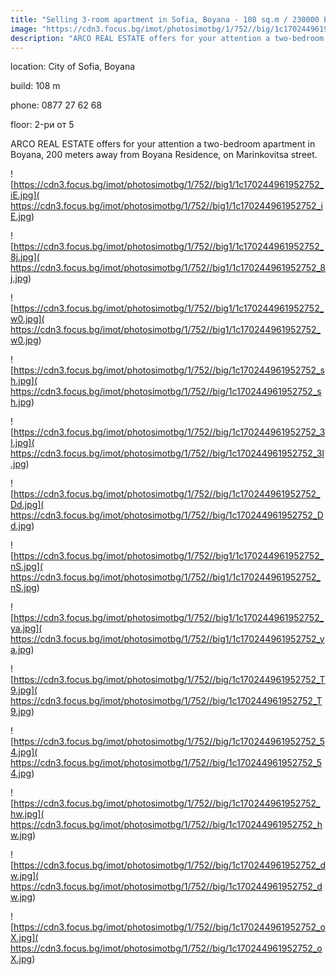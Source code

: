 ```yaml
---
title: "Selling 3-room apartment in Sofia, Boyana - 108 sq.m / 230000 EUR :: imot.bg AdVERTISEMENT"
image: "https://cdn3.focus.bg/imot/photosimotbg/1/752//big/1c170244961952752_Kj.jpg"
description: "ARCO REAL ESTATE offers for your attention a two-bedroom apartment in Boyana, 200 meters away from Boyana Residence, on Marinkovitsa street."
---
```


location: City of Sofia, Boyana

build: 108 m

phone: 0877 27 62 68

floor: 2-ри от 5

ARCO REAL ESTATE offers for your attention a two-bedroom apartment in Boyana, 200 meters away from Boyana Residence, on Marinkovitsa street.


![https://cdn3.focus.bg/imot/photosimotbg/1/752//big1/1c170244961952752_iE.jpg]( https://cdn3.focus.bg/imot/photosimotbg/1/752//big1/1c170244961952752_iE.jpg)


![https://cdn3.focus.bg/imot/photosimotbg/1/752//big1/1c170244961952752_8j.jpg]( https://cdn3.focus.bg/imot/photosimotbg/1/752//big1/1c170244961952752_8j.jpg)


![https://cdn3.focus.bg/imot/photosimotbg/1/752//big1/1c170244961952752_w0.jpg]( https://cdn3.focus.bg/imot/photosimotbg/1/752//big1/1c170244961952752_w0.jpg)


![https://cdn3.focus.bg/imot/photosimotbg/1/752//big/1c170244961952752_sh.jpg]( https://cdn3.focus.bg/imot/photosimotbg/1/752//big/1c170244961952752_sh.jpg)


![https://cdn3.focus.bg/imot/photosimotbg/1/752//big/1c170244961952752_3I.jpg]( https://cdn3.focus.bg/imot/photosimotbg/1/752//big/1c170244961952752_3I.jpg)


![https://cdn3.focus.bg/imot/photosimotbg/1/752//big/1c170244961952752_Dd.jpg]( https://cdn3.focus.bg/imot/photosimotbg/1/752//big/1c170244961952752_Dd.jpg)


![https://cdn3.focus.bg/imot/photosimotbg/1/752//big1/1c170244961952752_nS.jpg]( https://cdn3.focus.bg/imot/photosimotbg/1/752//big1/1c170244961952752_nS.jpg)


![https://cdn3.focus.bg/imot/photosimotbg/1/752//big1/1c170244961952752_ya.jpg]( https://cdn3.focus.bg/imot/photosimotbg/1/752//big1/1c170244961952752_ya.jpg)


![https://cdn3.focus.bg/imot/photosimotbg/1/752//big/1c170244961952752_T9.jpg]( https://cdn3.focus.bg/imot/photosimotbg/1/752//big/1c170244961952752_T9.jpg)


![https://cdn3.focus.bg/imot/photosimotbg/1/752//big/1c170244961952752_54.jpg]( https://cdn3.focus.bg/imot/photosimotbg/1/752//big/1c170244961952752_54.jpg)


![https://cdn3.focus.bg/imot/photosimotbg/1/752//big/1c170244961952752_hw.jpg]( https://cdn3.focus.bg/imot/photosimotbg/1/752//big/1c170244961952752_hw.jpg)


![https://cdn3.focus.bg/imot/photosimotbg/1/752//big/1c170244961952752_dw.jpg]( https://cdn3.focus.bg/imot/photosimotbg/1/752//big/1c170244961952752_dw.jpg)


![https://cdn3.focus.bg/imot/photosimotbg/1/752//big/1c170244961952752_oX.jpg]( https://cdn3.focus.bg/imot/photosimotbg/1/752//big/1c170244961952752_oX.jpg)


